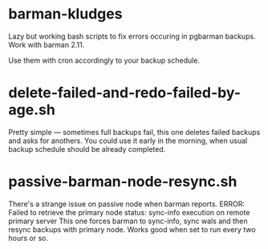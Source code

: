 # barman-kludges
Lazy but working bash scripts to fix errors occuring in pgbarman backups.
Work with barman 2.11.

Use them with cron accordingly to your backup schedule.

# delete-failed-and-redo-failed-by-age.sh
Pretty simple — sometimes full backups fail, this one deletes failed backups and asks for anothers.
You could use it early in the morning, when usual backup schedule should be already completed.

# passive-barman-node-resync.sh
There's a strange issue on passive node when barman reports.
	ERROR: Failed to retrieve the primary node status: sync-info execution on remote primary server
This one forces barman to sync-info, sync wals and then resync backups with primary node.
Works good when set to run every two hours or so.

